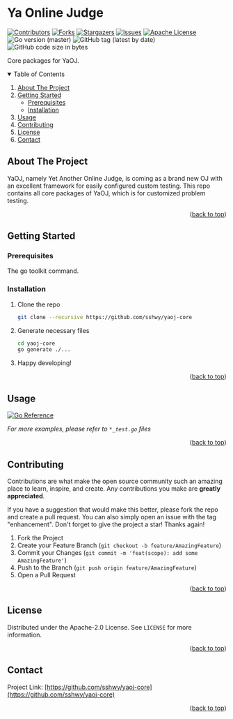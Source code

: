 <div id="top"></div>

# Ya Online Judge

<!--
*** I'm using markdown "reference style" links for readability.
*** Reference links are enclosed in brackets [ ] instead of parentheses ( ).
*** See the bottom of this document for the declaration of the reference variables
*** for contributors-url, forks-url, etc. This is an optional, concise syntax you may use.
*** https://www.markdownguide.org/basic-syntax/#reference-style-links
-->
[![Contributors][contributors-shield]][contributors-url]
[![Forks][forks-shield]][forks-url]
[![Stargazers][stars-shield]][stars-url]
[![Issues][issues-shield]][issues-url]
[![Apache License][license-shield]][license-url]
![Go version (master)][gover-shield]
![GitHub tag (latest by date)][tag-shield]
![GitHub code size in bytes][codesize-shield]



<div align="center">
<!--
  <a href="https://github.com/sshwy/yaoj-core">
    <img src="images/logo.png" alt="Logo" width="80" height="80">
  </a>
-->
</div>

Core packages for YaOJ.

<!-- TABLE OF CONTENTS -->
<details open>
  <summary>Table of Contents</summary>
  <ol>
    <li>
      <a href="#about-the-project">About The Project</a>
    </li>
    <li>
      <a href="#getting-started">Getting Started</a>
      <ul>
        <li><a href="#prerequisites">Prerequisites</a></li>
        <li><a href="#installation">Installation</a></li>
      </ul>
    </li>
    <li><a href="#usage">Usage</a></li>
    <li><a href="#contributing">Contributing</a></li>
    <li><a href="#license">License</a></li>
    <li><a href="#contact">Contact</a></li>
    <!-- <li><a href="#acknowledgments">Acknowledgments</a></li> -->
  </ol>
</details>

## About The Project

YaOJ, namely Yet Another Online Judge, is coming as a brand new OJ with an excellent framework for easily configured custom testing. This repo contains all core packages of YaOJ, which is for customized problem testing.

<p align="right">(<a href="#top">back to top</a>)</p>

## Getting Started

### Prerequisites

The go toolkit command.

### Installation

1. Clone the repo
   ```sh
   git clone --recursive https://github.com/sshwy/yaoj-core
   ```
2. Generate necessary files
   ```sh
   cd yaoj-core
   go generate ./...
   ```
3. Happy developing!

<p align="right">(<a href="#top">back to top</a>)</p>



<!-- USAGE EXAMPLES -->
## Usage

<a href="https://pkg.go.dev/github.com/sshwy/yaoj-core@master"><img src="https://pkg.go.dev/badge/github.com/sshwy/yaoj-core.svg" alt="Go Reference"></a>

_For more examples, please refer to `*_test.go` files_

<p align="right">(<a href="#top">back to top</a>)</p>

## Contributing

Contributions are what make the open source community such an amazing place to learn, inspire, and create. Any contributions you make are **greatly appreciated**.

If you have a suggestion that would make this better, please fork the repo and create a pull request. You can also simply open an issue with the tag "enhancement".
Don't forget to give the project a star! Thanks again!

1. Fork the Project
2. Create your Feature Branch (`git checkout -b feature/AmazingFeature`)
3. Commit your Changes (`git commit -m 'feat(scope): add some AmazingFeature'`)
4. Push to the Branch (`git push origin feature/AmazingFeature`)
5. Open a Pull Request

<p align="right">(<a href="#top">back to top</a>)</p>

## License

Distributed under the Apache-2.0 License. See `LICENSE` for more information.

<p align="right">(<a href="#top">back to top</a>)</p>

## Contact

Project Link: [https://github.com/sshwy/yaoj-core](https://github.com/sshwy/yaoj-core)

<p align="right">(<a href="#top">back to top</a>)</p>

<!--
## Acknowledgments

* []()
* []()
* []()

<p align="right">(<a href="#top">back to top</a>)</p>
-->

<!-- MARKDOWN LINKS & IMAGES -->
<!-- https://www.markdownguide.org/basic-syntax/#reference-style-links -->
[contributors-shield]: https://img.shields.io/github/contributors/sshwy/yaoj-core.svg
[contributors-url]: https://github.com/sshwy/yaoj-core/graphs/contributors
[forks-shield]: https://img.shields.io/github/forks/sshwy/yaoj-core.svg
[forks-url]: https://github.com/sshwy/yaoj-core/network/members
[stars-shield]: https://img.shields.io/github/stars/sshwy/yaoj-core.svg
[stars-url]: https://github.com/sshwy/yaoj-core/stargazers
[issues-shield]: https://img.shields.io/github/issues/sshwy/yaoj-core.svg
[issues-url]: https://github.com/sshwy/yaoj-core/issues
[license-shield]: https://img.shields.io/github/license/sshwy/yaoj-core.svg
[license-url]: https://github.com/sshwy/yaoj-core/blob/master/LICENSE
[gover-shield]: https://img.shields.io/github/go-mod/go-version/sshwy/yaoj-core/master?filename=go.mod
[tag-shield]: https://img.shields.io/github/v/tag/sshwy/yaoj-core?label=latest%20tag
[codesize-shield]: https://img.shields.io/github/languages/code-size/sshwy/yaoj-core